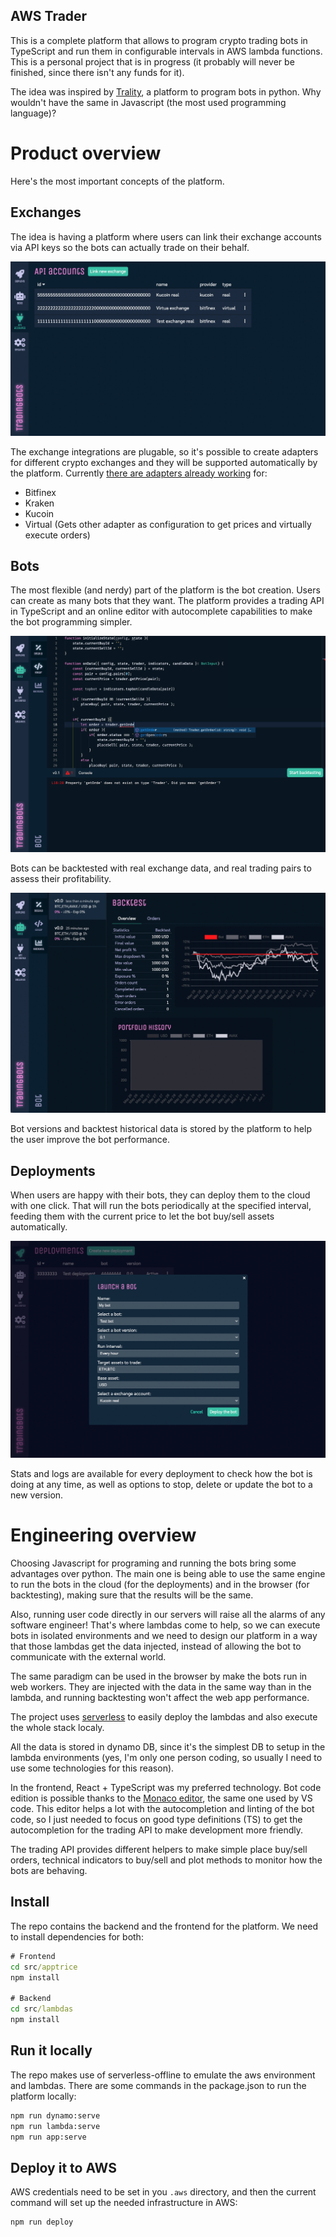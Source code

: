 AWS Trader
----------

This is a complete platform that allows to program crypto trading bots in TypeScript and run them in configurable intervals in AWS lambda functions. This is a personal project that is in progress (it probably will never be finished, since there isn't any funds for it).

The idea was inspired by [Trality](https://www.trality.com/), a platform to program bots in python. Why wouldn't have the same in Javascript (the most used programming language)?

# Product overview

Here's the most important concepts of the platform.

## Exchanges

The idea is having a platform where users can link their exchange accounts via API keys so the bots can actually trade on their behalf.

![API accounts](img/api-accounts.png)

The exchange integrations are plugable, so it's possible to create adapters for different crypto exchanges and they will be supported automatically by the platform. Currently [there are adapters already working](lambdas/_common/exchanges/adapters) for:
* Bitfinex
* Kraken
* Kucoin
* Virtual (Gets other adapter as configuration to get prices and virtually execute orders)

## Bots

The most flexible (and nerdy) part of the platform is the bot creation. Users can create as many bots that they want. The platform provides a trading API in TypeScript and an online editor with autocomplete capabilities to make the bot programming simpler.

![Bot development](img/bot-development.png)

Bots can be backtested with real exchange data, and real trading pairs to assess their profitability.


![Bot stats](img/bot-stats.png)

Bot versions and backtest historical data is stored by the platform to help the user improve the bot performance.

## Deployments

When users are happy with their bots, they can deploy them to the cloud with one click. That will run the bots periodically at the specified interval, feeding them with the current price to let the bot buy/sell assets automatically.

![Bot deployment](img/bot-deployment.png)

Stats and logs are available for every deployment to check how the bot is doing at any time, as well as options to stop, delete or update the bot to a new version.


# Engineering overview

Choosing Javascript for programing and running the bots bring some advantages over python. The main one is being able to use the same engine to run the bots in the cloud (for the deployments) and in the browser (for backtesting), making sure that the results will be the same.

Also, running user code directly in our servers will raise all the alarms of any software engineer! That's where lambdas come to help, so we can execute bots in isolated environments and we need to design our platform in a way that those lambdas get the data injected, instead of allowing the bot to communicate with the external world.

The same paradigm can be used in the browser by make the bots run in web workers. They are injected with the data in the same way than in the lambda, and running backtesting won't affect the web app performance.

The project uses [serverless](https://www.serverless.com/) to easily deploy the lambdas and also execute the whole stack localy.

All the data is stored in dynamo DB, since it's the simplest DB to setup in the lambda environments (yes, I'm only one person coding, so usually I need to use some technologies for this reason).

In the frontend, React + TypeScript was my preferred technology. Bot code edition is possible thanks to the [Monaco editor](https://microsoft.github.io/monaco-editor/), the same one used by VS code. This editor helps a lot with the autocompletion and linting of the bot code, so I just needed to focus on good type definitions (TS) to get the autocompletion for the trading API to make development more friendly.

The trading API provides different helpers to make simple place buy/sell orders, technical indicators to buy/sell and plot methods to monitor how the bots are behaving.

## Install
The repo contains the backend and the frontend for the platform. We need to install dependencies for both:

```cmd
# Frontend
cd src/apptrice
npm install

# Backend
cd src/lambdas
npm install
```

## Run it locally
The repo makes use of serverless-offline to emulate the aws environment and lambdas. There are some commands in the package.json to run the platform locally:
```cmd
npm run dynamo:serve
npm run lambda:serve
npm run app:serve
```

## Deploy it to AWS

AWS credentials need to be set in you `.aws` directory, and then the current command will set up the needed infrastructure in AWS:
```
npm run deploy
```







